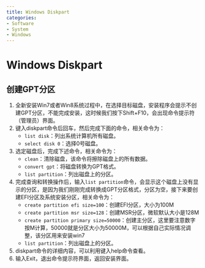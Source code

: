 ```yaml
---
title: Windows Diskpart
categories:
- Software
- System
- Windows
---
```

# Windows Diskpart

## 创建GPT分区

1. 全新安装Win7或者Win8系统过程中，在选择目标磁盘，安装程序会提示不创建GPT分区，不能完成安装，这时候我们按下Shift+F10，会出现命令提示符（管理员）界面。
2. 键入diskpart命令后回车，然后完成下面的命令，相关命令为：
    - `list disk`：列出系统计算机所有磁盘。
    - `select disk 0`：选择0号磁盘。
3. 选定磁盘后，完成下述命令，相关命令为：
    - `clean`：清除磁盘，该命令将擦除磁盘上的所有数据。
    - `convert gpt`：将磁盘转换为GPT格式。
    - `list partition`：列出磁盘上的分区。
4. 完成查询和转换操作后，输入`list partition`命令，会显示这个磁盘上没有显示的分区，是因为我们刚刚完成转换成GPT分区格式，分区为空，接下来要创建EFI分区及系统安装分区，相关命令为：
    - `create partition efi size=100`：创建EFI分区，大小为100M
    - `create partition msr size=128`：创建MSR分区，微软默认大小是128M
    - `create partition primary size=50000`：创建主分区，这里要注意数字按M计算，50000就是分区大小为50000M，可以根据自己实际情况调整，该分区用来安装win7
    - `list partition`：列出磁盘上的分区。
5. diskpart命令的详细内容，可以利用键入help命令查看。
6. 输入Exit，退出命令提示符界面，返回安装界面。